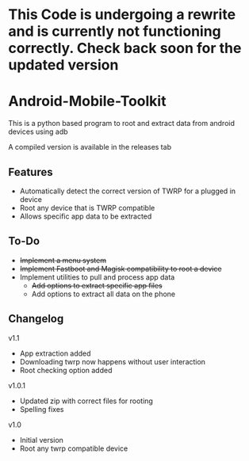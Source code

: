# This Code is undergoing a rewrite and is currently not functioning correctly. Check back soon for the updated version
# Android-Mobile-Toolkit
This is a python based program to root and extract data from android devices using adb

A compiled version is available in the releases tab

## Features
+ Automatically detect the correct version of TWRP for a plugged in device
+ Root any device that is TWRP compatible
+ Allows specific app data to be extracted

## To-Do
+ ~~Implement a menu system~~
+ ~~Implement Fastboot and Magisk compatibility to root a device~~
+ Implement utilities to pull and process app data
  + ~~Add options to extract specific app files~~
  + Add options to extract all data on the phone

## Changelog
v1.1
  + App extraction added
  + Downloading twrp now happens without user interaction
  + Root checking option added

v1.0.1
  + Updated zip with correct files for rooting
  + Spelling fixes

v1.0
  + Initial version
  + Root any twrp compatible device
